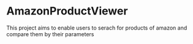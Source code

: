 # AmazonProductViewer
 This project aims to enable users to serach for products of amazon and compare them by their parameters
